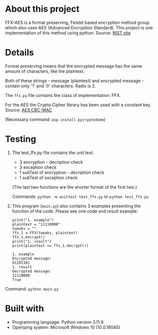 # About this project
FFX-AES is a format preserving, Feistel based encryption method group which also uses AES (Advanced Encryption Standard).
This project is one implementation of this method using python.
Source: [NIST site](https://csrc.nist.gov/csrc/media/projects/block-cipher-techniques/documents/bcm/proposed-modes/ffx/ffx-spec.pdf)

# Details
Format preserving means that the encrypted message has the same amount of characters, like the plaintext.

Both of these strings - message (plaintext) and encrypted message - contain only '1' and '0' characters. Radix is 2.

The ```ffx.py``` file contains the class of implementation: FFX.

For the AES the Crypto.Cipher library has been used with a constant key. Source: [AES CBC-MAC](https://pycryptodome.readthedocs.io/en/latest/src/cipher/modern.html#ccm-mode)

(Necessary command: ```pip install pycryptodome```)


# Testing
1. The test_ffx.py file contains the unit test.
    - 3 encryption - decription check
    - 3 exception check
    - 1 subTest of encryption - decription check
    - 1 subTest of exception check

    (The last two functions are the shorter format of the first two.)
    
    Commands:
    ```python -m unittest test_ffx.py``` or 
    ```python test_ffx.py```

2. This program (```main.py```) also contains 3 examples presenting the function of the code.
Please see one code end result example:

    ```
    print("1. example")
    plaintext = "11110000"
    tweaks = ""
    ffx_1 = FFX(tweaks, plaintext)
    ffx_1.encrypt()
    print("1. result")
    print(plaintext == ffx_1.decrypt())
    ```

    ```
    1. example
    Encrypted message:
    01101101
    1. result
    Decrypted message:
    11110000
    True
    ```

Command: ```python main.py```

# Built with
- Programming language: Python version 3.11.9
- Opertaing system: Microsoft Windows 10 (10.0.19045)



